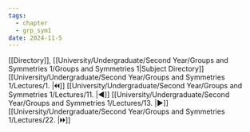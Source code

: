 ```yaml
---
tags:
  - chapter
  - grp_sym1
date: 2024-11-5
---
```

[[Directory]], [[University/Undergraduate/Second Year/Groups and Symmetries 1/Groups and Symmetries 1|Subject Directory]]
[[University/Undergraduate/Second Year/Groups and Symmetries 1/Lectures/1. |🞀🞀]] [[University/Undergraduate/Second Year/Groups and Symmetries 1/Lectures/11. |◀]] [[University/Undergraduate/Second Year/Groups and Symmetries 1/Lectures/13. |▶]] [[University/Undergraduate/Second Year/Groups and Symmetries 1/Lectures/22. |🞂🞂]]
# 
## 
### 